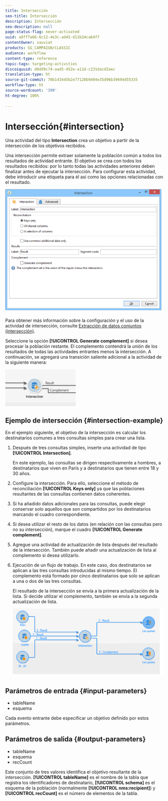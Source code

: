```yaml
---
title: Intersección
seo-title: Intersección
description: Intersección
seo-description: null
page-status-flag: never-activated
uuid: a8ff7a66-6c12-4e3c-ad45-d11b34ca64ff
contentOwner: sauviat
products: SG_CAMPAIGN/CLASSIC
audience: workflow
content-type: reference
topic-tags: targeting-activities
discoiquuid: d0dd9c74-aad5-452e-a11d-c231dacd2aec
translation-type: ht
source-git-commit: 70b143445b2e77128b9404e35d96b39694d55335
workflow-type: ht
source-wordcount: '399'
ht-degree: 100%

---
```



# Intersección{#intersection}

Una actividad del tipo **Intersection** crea un objetivo a partir de la intersección de los objetivos recibidos.

Una intersección permite extraer solamente la población común a todos los resultados de actividad entrante. El objetivo se crea con todos los resultados recibidos: por lo tanto todas las actividades anteriores deben finalizar antes de ejecutar la intersección. Para configurar esta actividad, debe introducir una etiqueta para él así como las opciones relacionadas con el resultado.

![](assets/s_user_segmentation_inter.png)

Para obtener más información sobre la configuración y el uso de la actividad de intersección, consulte [Extracción de datos conjuntos (intersección)](../../workflow/using/targeting-data.md#extracting-joint-data--intersection-).

Seleccione la opción **[!UICONTROL Generate complement]** si desea procesar la población restante. El complemento contendrá la unión de los resultados de todas las actividades entrantes menos la intersección. A continuación, se agregará una transición saliente adicional a la actividad de la siguiente manera:

![](assets/s_user_segmentation_inter_compl.png)

## Ejemplo de intersección {#intersection-example}

En el ejemplo siguiente, el objetivo de la intersección es calcular los destinatarios comunes a tres consultas simples para crear una lista.

1. Después de tres consultas simples, inserte una actividad de tipo **[!UICONTROL Intersection]**.

   En este ejemplo, las consultas se dirigen respectivamente a hombres, a destinatarios que viven en París y a destinatarios que tienen entre 18 y 30 años.

1. Configure la intersección. Para ello, seleccione el método de reconciliación **[!UICONTROL Keys only]** ya que las poblaciones resultantes de las consultas contienen datos coherentes.
1. Si ha añadido datos adicionales para las consultas, puede elegir conservar solo aquellos que son compartidos por los destinatarios marcando el cuadro correspondiente.
1. Si desea utilizar el resto de los datos (en relación con las consultas pero no su intersección), marque el cuadro **[!UICONTROL Generate complement]**.
1. Agregue una actividad de actualización de lista después del resultado de la intersección. También puede añadir una actualización de lista al complemento si desea utilizarlo.
1. Ejecución de un flujo de trabajo. En este caso, dos destinatarios se aplican a las tres consultas introducidas al mismo tiempo. El complemento está formado por cinco destinatarios que solo se aplican a una o dos de las tres consultas.

   El resultado de la intersección se envía a la primera actualización de la lista. Si decide utilizar el complemento, también se envía a la segunda actualización de lista.

   ![](assets/intersection_example.png)

## Parámetros de entrada {#input-parameters}

* tableName
* esquema

Cada evento entrante debe especificar un objetivo definido por estos parámetros.

## Parámetros de salida {#output-parameters}

* tableName
* esquema
* recCount

Este conjunto de tres valores identifica el objetivo resultante de la intersección. **[!UICONTROL tableName]** es el nombre de la tabla que registra los identificadores de destinatario, **[!UICONTROL schema]** es el esquema de la población (normalmente **[!UICONTROL nms:recipient]**) y **[!UICONTROL recCount]** es el número de elementos de la tabla.
